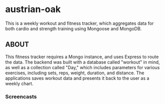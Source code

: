 # austrian-oak

This is a weekly workout and fitness tracker, which aggregates data for both cardio and strength training using Mongoose and MongoDB.

## ABOUT

This fitness tracker requires a Mongo instance, and uses Express to route the data. The backend was built with a database called "workout" in mind, as well as a collection called "Day," which includes parameters for various exercises, including sets, reps, weight, duration, and distance.  The applications saves workout data and presents it back to the user as a weekly chart.

### Screencasts



